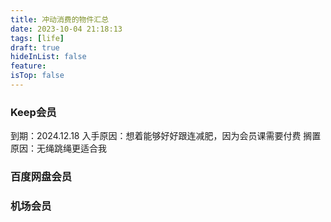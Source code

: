 ```yaml
---
title: 冲动消费的物件汇总
date: 2023-10-04 21:18:13
tags: [life]
draft: true
hideInList: false
feature: 
isTop: false
---
```




### Keep会员
到期：2024.12.18
入手原因：想着能够好好跟连减肥，因为会员课需要付费
搁置原因：无绳跳绳更适合我

### 百度网盘会员



### 机场会员


<!--more-->